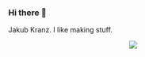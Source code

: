 ### Hi there 👋

Jakub Kranz. I like making stuff.

<p align="center">
  <a href="https://skillicons.dev">
    <img src="https://skillicons.dev/icons?i=js,html,css,py,ts,cpp,c,rust,sqlite,haskell,go,lua&perline=3" />
  </a>
</p>
